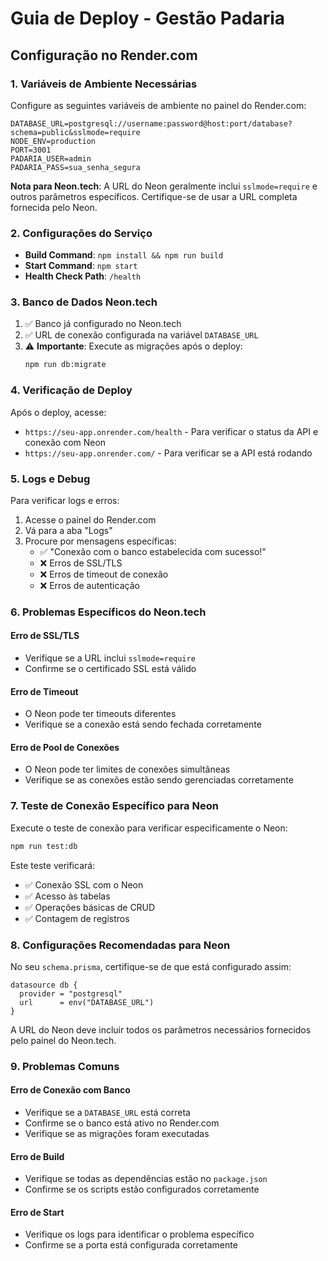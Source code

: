 # Guia de Deploy - Gestão Padaria

## Configuração no Render.com

### 1. Variáveis de Ambiente Necessárias

Configure as seguintes variáveis de ambiente no painel do Render.com:

```
DATABASE_URL=postgresql://username:password@host:port/database?schema=public&sslmode=require
NODE_ENV=production
PORT=3001
PADARIA_USER=admin
PADARIA_PASS=sua_senha_segura
```

**Nota para Neon.tech**: A URL do Neon geralmente inclui `sslmode=require` e outros parâmetros específicos. Certifique-se de usar a URL completa fornecida pelo Neon.

### 2. Configurações do Serviço

- **Build Command**: `npm install && npm run build`
- **Start Command**: `npm start`
- **Health Check Path**: `/health`

### 3. Banco de Dados Neon.tech

1. ✅ Banco já configurado no Neon.tech
2. ✅ URL de conexão configurada na variável `DATABASE_URL`
3. ⚠️ **Importante**: Execute as migrações após o deploy:
   ```bash
   npm run db:migrate
   ```

### 4. Verificação de Deploy

Após o deploy, acesse:
- `https://seu-app.onrender.com/health` - Para verificar o status da API e conexão com Neon
- `https://seu-app.onrender.com/` - Para verificar se a API está rodando

### 5. Logs e Debug

Para verificar logs e erros:
1. Acesse o painel do Render.com
2. Vá para a aba "Logs"
3. Procure por mensagens específicas:
   - ✅ "Conexão com o banco estabelecida com sucesso!"
   - ❌ Erros de SSL/TLS
   - ❌ Erros de timeout de conexão
   - ❌ Erros de autenticação

### 6. Problemas Específicos do Neon.tech

#### Erro de SSL/TLS
- Verifique se a URL inclui `sslmode=require`
- Confirme se o certificado SSL está válido

#### Erro de Timeout
- O Neon pode ter timeouts diferentes
- Verifique se a conexão está sendo fechada corretamente

#### Erro de Pool de Conexões
- O Neon pode ter limites de conexões simultâneas
- Verifique se as conexões estão sendo gerenciadas corretamente

### 7. Teste de Conexão Específico para Neon

Execute o teste de conexão para verificar especificamente o Neon:

```bash
npm run test:db
```

Este teste verificará:
- ✅ Conexão SSL com o Neon
- ✅ Acesso às tabelas
- ✅ Operações básicas de CRUD
- ✅ Contagem de registros

### 8. Configurações Recomendadas para Neon

No seu `schema.prisma`, certifique-se de que está configurado assim:

```prisma
datasource db {
  provider = "postgresql"
  url      = env("DATABASE_URL")
}
```

A URL do Neon deve incluir todos os parâmetros necessários fornecidos pelo painel do Neon.tech.

### 9. Problemas Comuns

#### Erro de Conexão com Banco
- Verifique se a `DATABASE_URL` está correta
- Confirme se o banco está ativo no Render.com
- Verifique se as migrações foram executadas

#### Erro de Build
- Verifique se todas as dependências estão no `package.json`
- Confirme se os scripts estão configurados corretamente

#### Erro de Start
- Verifique os logs para identificar o problema específico
- Confirme se a porta está configurada corretamente 